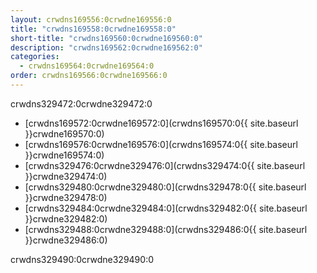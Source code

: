 ```yaml
---
layout: crwdns169556:0crwdne169556:0
title: "crwdns169558:0crwdne169558:0"
short-title: "crwdns169560:0crwdne169560:0"
description: "crwdns169562:0crwdne169562:0"
categories:
  - crwdns169564:0crwdne169564:0
order: crwdns169566:0crwdne169566:0
---
```


crwdns329472:0crwdne329472:0

* [crwdns169572:0crwdne169572:0](crwdns169570:0{{ site.baseurl }}crwdne169570:0)
* [crwdns169576:0crwdne169576:0](crwdns169574:0{{ site.baseurl }}crwdne169574:0)
* [crwdns329476:0crwdne329476:0](crwdns329474:0{{ site.baseurl }}crwdne329474:0)
* [crwdns329480:0crwdne329480:0](crwdns329478:0{{ site.baseurl }}crwdne329478:0)
* [crwdns329484:0crwdne329484:0](crwdns329482:0{{ site.baseurl }}crwdne329482:0)
* [crwdns329488:0crwdne329488:0](crwdns329486:0{{ site.baseurl }}crwdne329486:0)

crwdns329490:0crwdne329490:0